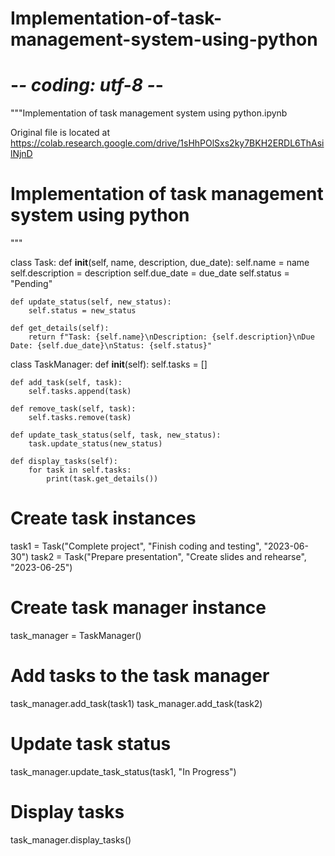 # Implementation-of-task-management-system-using-python
# -*- coding: utf-8 -*-
"""Implementation of task management system using python.ipynb

Original file is located at
    https://colab.research.google.com/drive/1sHhPOlSxs2ky7BKH2ERDL6ThAsilNjnD

# Implementation of task management system using python
"""

class Task:
    def __init__(self, name, description, due_date):
        self.name = name
        self.description = description
        self.due_date = due_date
        self.status = "Pending"

    def update_status(self, new_status):
        self.status = new_status

    def get_details(self):
        return f"Task: {self.name}\nDescription: {self.description}\nDue Date: {self.due_date}\nStatus: {self.status}"

class TaskManager:
    def __init__(self):
        self.tasks = []

    def add_task(self, task):
        self.tasks.append(task)

    def remove_task(self, task):
        self.tasks.remove(task)

    def update_task_status(self, task, new_status):
        task.update_status(new_status)

    def display_tasks(self):
        for task in self.tasks:
            print(task.get_details())

# Create task instances
task1 = Task("Complete project", "Finish coding and testing", "2023-06-30")
task2 = Task("Prepare presentation", "Create slides and rehearse", "2023-06-25")

# Create task manager instance
task_manager = TaskManager()

# Add tasks to the task manager
task_manager.add_task(task1)
task_manager.add_task(task2)

# Update task status
task_manager.update_task_status(task1, "In Progress")

# Display tasks
task_manager.display_tasks()

